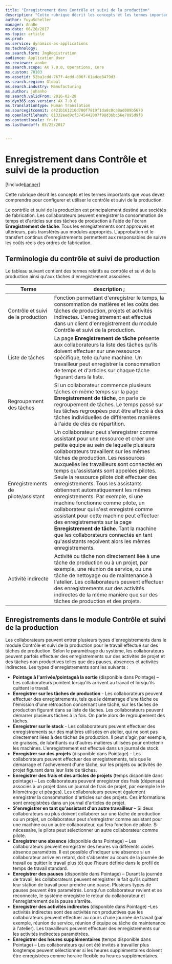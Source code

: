 ```yaml
---
title: "Enregistrement dans Contrôle et suivi de la production"
description: "Cette rubrique décrit les concepts et les termes importants que vous devez comprendre pour configurer et utiliser le contrôle et suivi de la production."
author: YuyuScheller
manager: AnnBe
ms.date: 06/20/2017
ms.topic: article
ms.prod: 
ms.service: dynamics-ax-applications
ms.technology: 
ms.search.form: JmgRegistration
audience: Application User
ms.reviewer: annbe
ms.search.scope: AX 7.0.0, Operations, Core
ms.custom: 70103
ms.assetid: 52ba1cdd-767f-4edd-896f-61adce8479d3
ms.search.region: Global
ms.search.industry: Manufacturing
ms.author: johanho
ms.search.validFrom: 2016-02-28
ms.dyn365.ops.version: AX 7.0.0
ms.translationtype: Human Translation
ms.sourcegitcommit: d421b161216d700f7819f1da8c0ca8ad089b5670
ms.openlocfilehash: 81332eed9cf3745442007f98d36bc56e7095d9f8
ms.contentlocale: fr-fr
ms.lasthandoff: 05/25/2017


---
```


# <a name="registration-for-manufacturing-execution"></a>Enregistrement dans Contrôle et suivi de la production

[!include[banner](../includes/banner.md)]


Cette rubrique décrit les concepts et les termes importants que vous devez comprendre pour configurer et utiliser le contrôle et suivi de la production. 

Le contrôle et suivi de la production est principalement destiné aux sociétés de fabrication. Les collaborateurs peuvent enregistrer la consommation de temps et d'articles sur des tâches de production à l'aide de l'écran **Enregistrement de tâche**. Tous les enregistrements sont approuvés et ultérieurs, puis transférés aux modules appropriés. L'approbation et le transfert continus d'enregistrements permettent aux responsables de suivre les coûts réels des ordres de fabrication.

## <a name="manufacturing-execution-and-registration-terminology"></a>Terminologie du contrôle et suivi de production
Le tableau suivant contient des termes relatifs au contrôle et suivi de la production ainsi qu'aux tâches d'enregistrement associées.

| Terme                          | description ;                                                                                                                                                                                                                                                                                                                                                                                                                                                                                                                                                                                           |
|-------------------------------|-------------------------------------------------------------------------------------------------------------------------------------------------------------------------------------------------------------------------------------------------------------------------------------------------------------------------------------------------------------------------------------------------------------------------------------------------------------------------------------------------------------------------------------------------------------------------------------------------------|
| Contrôle et suivi de la production       | Fonction permettant d'enregistrer le temps, la consommation de matières et les coûts des tâches de production, projets et activités indirectes. L'enregistrement est effectué dans un client d'enregistrement du module Contrôle et suivi de la production.                                                                                                                                                                                                                                                                                                                                                                                                   |
| Liste de tâches                      | La page **Enregistrement de tâche** présente aux collaborateurs la liste des tâches qu'ils doivent effectuer sur une ressource spécifique, telle qu'une machine. Un travailleur peut enregistrer la consommation de temps et d'articles sur chaque tâche figurant dans la liste.                                                                                                                                                                                                                                                                                                                                                                           |
| Regroupement des tâches                  | Si un collaborateur commence plusieurs tâches en même temps sur la page **Enregistrement de tâche**, on parle de regroupement de tâches. Le temps passé sur les tâches regroupées peut être affecté à des tâches individuelles de différentes manières à l'aide de clés de répartition.                                                                                                                                                                                                                                                                                                                                                         |
| Enregistrements de pilote/assistant | Un collaborateur peut s'enregistrer comme assistant pour une ressource et créer une petite équipe au sein de laquelle plusieurs collaborateurs travaillent sur les mêmes tâches de production. Les ressources auxquelles les travailleurs sont connectés en temps qu'assistants sont appelées pilotes. Seule la ressource pilote doit effectuer des enregistrements. Tous les assistants obtiennent automatiquement les mêmes enregistrements. Par exemple, si une machine fonctionne comme pilote, un collaborateur qui s'est enregistré comme assistant pour cette machine peut effectuer des enregistrements sur la page **Enregistrement de tâche**. Tant la machine que les collaborateurs connectés en tant qu'assistants reçoivent alors les mêmes enregistrements. |
| Activité indirecte             | Activité ou tâche non directement liée à une tâche de production ou à un projet, par exemple, une réunion de service, ou une tâche de nettoyage ou de maintenance à l'atelier. Les collaborateurs peuvent effectuer des enregistrements sur des activités indirectes de la même manière que sur des tâches de production et des projets.                                                                                                                                                                                                                                                                                                |

## <a name="registrations-in-manufacturing-execution"></a>Enregistrements dans le module Contrôle et suivi de la production
Les collaborateurs peuvent entrer plusieurs types d'enregistrements dans le module Contrôle et suivi de la production pour le travail effectué sur des tâches de production. Selon le paramétrage du système, les collaborateurs peuvent parfois effectuer des enregistrements sur des activités de projet et des tâches non productives telles que des pauses, absences et activités indirectes. Les types d'enregistrements sont les suivants :

-   **Pointage à l'arrivée/pointageà la sortie** (disponible dans Pointage) – Les collaborateurs pointent lorsqu'ils arrivent au travail et lorsqu'ils quittent le travail.
-   **Enregistrer sur les tâches de production** - Les collaborateurs peuvent effectuer des enregistrements, tels que le démarrage d'une tâche ou l'émission d'une rétroaction concernant une tâche, sur les tâches de production figurant dans sa liste de tâches. Les collaborateurs peuvent démarrer plusieurs tâches à la fois. On parle alors de regroupement des tâches.
-   **Enregistrer sur le stock** - Les collaborateurs peuvent effectuer des enregistrements sur des matières utilisées en atelier, qui ne sont pas directement liées à des tâches de production. Il peut s'agir, par exemple, de graisses, de lubrifiants ou d'autres matières utilisées pour entretenir les machines. L'enregistrement est effectué dans un journal de stock.
-   **Enregistrer sur des projets** (disponible dans Pointage) – Les collaborateurs peuvent effectuer des enregistrements, tels que le démarrage et l'achèvement d'une tâche, sur les projets ou activités de projet figurant dans leur liste de tâches.
-   **Enregistrer des frais et des articles de projets** (temps disponible dans pointage) – Les collaborateurs peuvent enregistrer des frais (dépenses) associés à un projet dans un journal de frais de projet, par exemple le le kilométrage et péages). Les collaborateurs peuvent également enregistrer la consommation d'articles sur des projets. Ces informations sont enregistrées dans un journal d'articles de projet.
-   **S'enregistrer en tant qu'assistant d'un autre travailleur** – Si deux collaborateurs ou plus doivent collaborer sur une tâche de production ou un projet, un collaborateur peut s'enregistrer comme assistant pour une machine ou un autre collaborateur, qui fera fonction de pilote. Si nécessaire, le pilote peut sélectionner un autre collaborateur comme pilote.
-   **Enregistrer une absence** (disponible dans Pointage) – Les collaborateurs peuvent enregistrer des heures via différents codes absence paramétrés. Il est possible d'indiquer une absence si un collaborateur arrive en retard, doit s'absenter au cours de la journée de travail ou quitter le travail plus tôt que l'heure définie dans le profil de temps de travail standard.
-   **Enregistrer des pauses** (disponible dans Pointage) – Durant la journée de travail, les collaborateurs peuvent enregistrer le fait qu'ils quittent leur station de travail pour prendre une pause. Plusieurs types de pauses peuvent être paramétrés. Lorsqu'un collaborateur revient et se reconnecte, le système enregistre le retour du collaborateur et l'enregistrement de la pause s'arrête.
-   **Enregistrer des activités indirectes** (disponible dans Pointage) –Les activités indirectes sont des activités non productives que les collaborateurs peuvent effectuer au cours d'une journée de travail (par exemple, réunion de service, réunion d'équipe ou tâche de maintenance à l'atelier). Les travailleurs peuvent effectuer des enregistrements sur les activités indirectes paramétrées.
-   **Enregistrer des heures supplémentaires** (temps disponible dans Pointage) – Les collaborateurs qui ont été invités à travailler plus longtemps peuvent sélectionner si les heures supplémentaires doivent être enregistrées comme horaire flexible ou heures supplémentaires.





